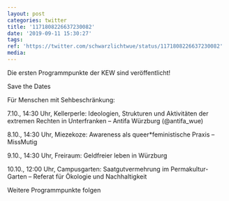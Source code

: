 ```yaml
---
layout: post
categories: twitter
title: '1171808226637230082'
date: '2019-09-11 15:30:27'
tags: 
ref: 'https://twitter.com/schwarzlichtwue/status/1171808226637230082'
media:
---
```

Die ersten Programmpunkte der KEW sind veröffentlicht!

Save the Dates 


Für Menschen mit Sehbeschränkung:



7.10., 14:30 Uhr, Kellerperle: Ideologien, Strukturen und Aktivitäten der extremen Rechten in Unterfranken – Antifa Würzburg (@antifa_wue)



8.10., 14:30 Uhr, Miezekoze: Awareness als queer\*feministische Praxis – MissMutig 


9.10., 14:30 Uhr, Freiraum: Geldfreier leben in Würzburg



10.10., 12:00 Uhr, Campusgarten: Saatgutvermehrung im Permakultur-Garten – Referat für Ökologie und Nachhaltigkeit



Weitere Programmpunkte folgen 

